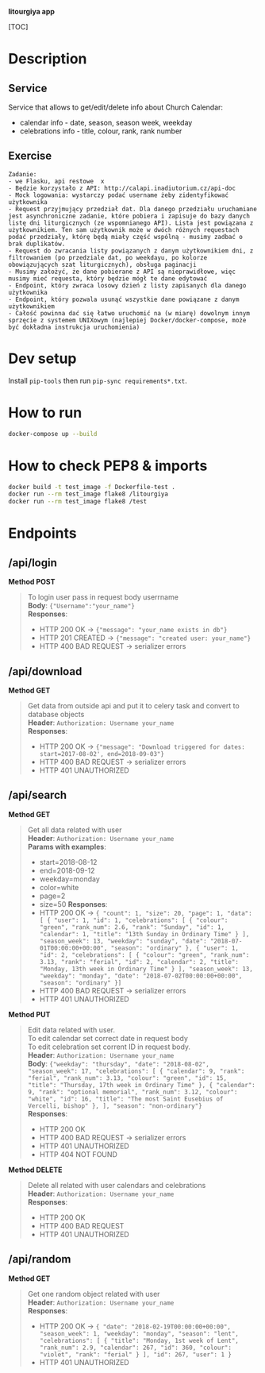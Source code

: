 **litourgiya app**  

[TOC]

Description
=
Service
-
Service that allows to get/edit/delete info about Church Calendar:  
- calendar info - date, season, season week, weekday  
- celebrations info - title, colour, rank, rank number

Exercise
-
```text  
Zadanie:  
- we Flasku, api restowe  x
- Będzie korzystało z API: http://calapi.inadiutorium.cz/api-doc  
- Mock logowania: wystarczy podać username żeby zidentyfikować użytkownika  
- Request przyjmujący przedział dat. Dla danego przedziału uruchamiane jest asynchroniczne zadanie, które pobiera i zapisuje do bazy danych listę dni liturgicznych (ze wspomnianego API). Lista jest powiązana z użytkownikiem. Ten sam użytkownik może w dwóch różnych requestach podać przedziały, którę będą miały część wspólną - musimy zadbać o brak duplikatów.  
- Request do zwracania listy powiązanych z danym użytkownikiem dni, z filtrowaniem (po przedziale dat, po weekdayu, po kolorze obowiązujących szat liturgicznych), obsługa paginacji  
- Musimy założyć, że dane pobierane z API są nieprawidłowe, więc musimy mieć requesta, który będzie mógł te dane edytować  
- Endpoint, który zwraca losowy dzień z listy zapisanych dla danego użytkownika  
- Endpoint, który pozwala usunąć wszystkie dane powiązane z danym użytkownikiem  
- Całość powinna dać się łatwo uruchomić na (w miarę) dowolnym innym sprzęcie z systemem UNIXowym (najlepiej Docker/docker-compose, może być dokładna instrukcja uruchomienia)  
```

Dev setup
=
Install `pip-tools` then run `pip-sync requirements*.txt`.

How to run
=
```bash  
docker-compose up --build  
```

How to check PEP8 & imports
=
```bash  
docker build -t test_image -f Dockerfile-test .  
docker run --rm test_image flake8 /litourgiya  
docker run --rm test_image flake8 /test  
```

Endpoints
=
/api/login
-
**Method POST**
>To login user pass in request body userrname  
>**Body**: `{"Username":"your_name"}`  
>**Responses**:  
>- HTTP 200 OK -> `{"message": "your_name exists in db"}`
>- HTTP 201 CREATED -> `{"message": "created user: your_name"}`
>- HTTP 400 BAD REQUEST -> serializer errors

/api/download
-
**Method GET**
> Get data from outside api and put it to celery task and convert to database objects  
>**Header**:  `Authorization: Username your_name`  
>**Responses**:  
>- HTTP 200 OK -> `{"message": "Download triggered for dates: start=2017-08-02', end=2018-09-03"}`
>- HTTP 400 BAD REQUEST -> serializer errors
>- HTTP 401 UNAUTHORIZED

/api/search
-
**Method GET**
>Get all data related with user  
>**Header**:  `Authorization: Username your_name`  
>**Params with examples**:  
>- start=2018-08-12
>- end=2018-09-12
>- weekday=monday
>- color=white
>- page=2
>- size=50
>**Responses**: 
>- HTTP 200 OK -> `{
    "count": 1,
    "size": 20,
    "page": 1,
    "data": [
        {
            "user": 1,
            "id": 1,
            "celebrations": [
                {
                    "colour": "green",
                    "rank_num": 2.6,
                    "rank": "Sunday",
                    "id": 1,
                    "calendar": 1,
                    "title": "13th Sunday in Ordinary Time"
                }
            ],
            "season_week": 13,
            "weekday": "sunday",
            "date": "2018-07-01T00:00:00+00:00",
            "season": "ordinary"
        },
        {
            "user": 1,
            "id": 2,
            "celebrations": [
                {
                    "colour": "green",
                    "rank_num": 3.13,
                    "rank": "ferial",
                    "id": 2,
                    "calendar": 2,
                    "title": "Monday, 13th week in Ordinary Time"
                }
            ],
            "season_week": 13,
            "weekday": "monday",
            "date": "2018-07-02T00:00:00+00:00",
            "season": "ordinary"
        }]`
>- HTTP 400 BAD REQUEST -> serializer errors
>- HTTP 401 UNAUTHORIZED

**Method PUT**
>Edit data related with user.  
>To edit calendar set correct date in request body  
>To edit celebration set corrent ID in request body.  
>**Header**:  `Authorization: Username your_name`  
>**Body**: `{"weekday": "thursday", "date": "2018-08-02", "season_week": 17, "celebrations": [ { "calendar": 9, "rank": "ferial", "rank_num": 3.13, "colour": "green", "id": 15, "title": "Thursday, 17th week in Ordinary Time" }, { "calendar": 9, "rank": "optional memorial", "rank_num": 3.12, "colour": "white", "id": 16, "title": "The most Saint Eusebius of Vercelli, bishop" }, ], "season": "non-ordinary"}`  
>**Responses**:  
>- HTTP 200 OK
>- HTTP 400 BAD REQUEST -> serializer errors
>- HTTP 401 UNAUTHORIZED
>- HTTP 404 NOT FOUND

**Method DELETE**
>Delete all related with user calendars and celebrations  
>**Header**:  `Authorization: Username your_name`  
>**Responses**:  
>- HTTP 200 OK
>- HTTP 400 BAD REQUEST
>- HTTP 401 UNAUTHORIZED

/api/random
-
**Method GET**
>Get one random object related with user  
>**Header**:  `Authorization: Username your_name`  
>**Responses**:  
>- HTTP 200 OK -> `{
    "date": "2018-02-19T00:00:00+00:00",
    "season_week": 1,
    "weekday": "monday",
    "season": "lent",
    "celebrations": [
        {
            "title": "Monday, 1st week of Lent",
            "rank_num": 2.9,
            "calendar": 267,
            "id": 360,
            "colour": "violet",
            "rank": "ferial"
        }
    ],
    "id": 267,
    "user": 1
}`
>- HTTP 401 UNAUTHORIZED

   
